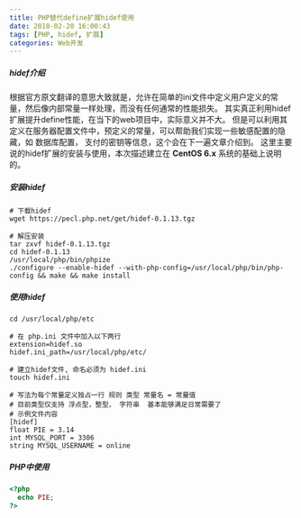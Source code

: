 ```yaml
---
title: PHP替代define扩展hidef使用
date: 2018-02-20 16:00:43
tags: [PHP, hidef, 扩展]
categories: Web开发
---
```


##### hidef介绍 #####
根据官方原文翻译的意思大致就是，允许在简单的ini文件中定义用户定义的常量，然后像内部常量一样处理，而没有任何通常的性能损失。
其实真正利用hidef扩展提升define性能，在当下的web项目中，实际意义并不大。
但是可以利用其定义在服务器配置文件中，预定义的常量，可以帮助我们实现一些敏感配置的隐藏，如 数据库配置， 支付的密钥等信息，这个会在下一遍文章介绍到。
这里主要说的hidef扩展的安装与使用，本次描述建立在 <b>CentOS 6.x</b> 系统的基础上说明的。
<!--more-->

##### 安装hidef #####
```shell
# 下载hidef
wget https://pecl.php.net/get/hidef-0.1.13.tgz

# 解压安装
tar zxvf hidef-0.1.13.tgz
cd hidef-0.1.13
/usr/local/php/bin/phpize
./configure --enable-hidef --with-php-config=/usr/local/php/bin/php-config && make && make install
```

##### 使用hidef #####
```shell
cd /usr/local/php/etc

# 在 php.ini 文件中加入以下两行
extension=hidef.so
hidef.ini_path=/usr/local/php/etc/

# 建立hidef文件, 命名必须为 hidef.ini
touch hidef.ini

# 写法为每个常量定义独占一行 规则 类型 常量名 = 常量值
# 目前类型仅支持 浮点型，整型， 字符串  基本能够满足日常需要了
# 示例文件内容
[hidef]
float PIE = 3.14
int MYSQL_PORT = 3306
string MYSQL_USERNAME = online
```

##### PHP中使用 #####
```php
<?php
  echo PIE;
?>
```
